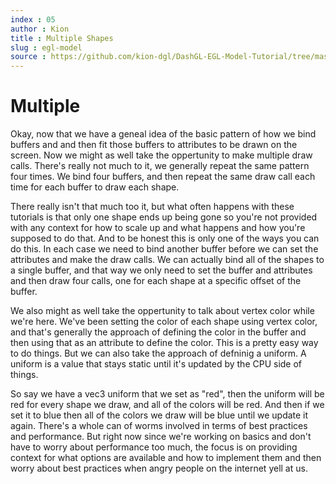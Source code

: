 ```yaml
---
index : 05
author : Kion
title : Multiple Shapes
slug : egl-model
source : https://github.com/kion-dgl/DashGL-EGL-Model-Tutorial/tree/master/05_multiple
---
```

# Multiple

Okay, now that we have a geneal idea of the basic pattern of how we bind buffers
and and then fit those buffers to attributes to be drawn on the screen. Now we
might as well take the oppertunity to make multiple draw calls. There's really not
much to it, we generally repeat the same pattern four times. We bind four buffers,
and then repeat the same draw call each time for each buffer to draw each shape.

There really isn't that much too it, but what often happens with these tutorials is
that only one shape ends up being gone so you're not provided with any context for 
how to scale up and what happens and how you're supposed to do that. And to be honest
this is only one of the ways you can do this. In each case we need to bind another 
buffer before we can set the attributes and make the draw calls. We can actually bind
all of the shapes to a single buffer, and that way we only need to set the buffer
and attributes and then draw four calls, one for each shape at a specific offset of
the buffer. 

We also might as well take the oppertunity to talk about vertex color while we're here.
We've been setting the color of each shape using vertex color, and that's generally the
approach of defining the color in the buffer and then using that as an attribute to
define the color. This is a pretty easy way to do things. But we can also take the approach
of defninig a uniform.  A uniform is a value that stays static until it's updated by
the CPU side of things. 

So say we have a vec3 uniform that we set as "red", then the uniform will be red for
every shape we draw, and all of the colors will be red. And then if we set it to blue
then all of the colors we draw will be blue until we update it again. There's a whole
can of worms involved in terms of best practices and performance. But right now since
we're working on basics and don't have to worry about performance too much, the 
focus is on providing context for what options are available and how to implement them
and then worry about best practices when angry people on the internet yell at us.
